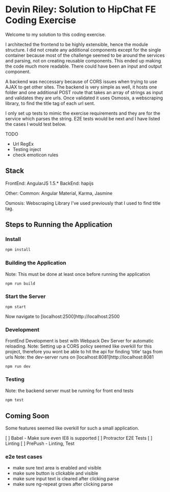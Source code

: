 # Devin Riley: Solution to HipChat FE Coding Exercise

Welcome to my solution to this coding exercise.

I architected the frontend to be highly extensible, hence the module structure. I did not create any additional components except for the single container because most of the challenge seemed to be around the services and parsing, not on creating reusable components. This ended up making the code much more readable. There could have been an input and output component.

A backend was neccessary because of CORS issues when trying to use AJAX to get other sites. The backend is very simple as well, it hosts one folder and one additional POST route that takes an array of strings as input and validates they are urls. Once validated it uses Osmosis, a webscraping library, to find the title tag of each url sent.

I only set up tests to mimic the exercise requirements and they are for the service which parses the string. E2E tests would be next and I have listed the cases I would test below.

TODO
- Url RegEx
- Testing inject
- check emoticon rules

## Stack
FrontEnd: AngularJS 1.5.*
BackEnd: hapijs

Other:
Common: Angular Material, Karma, Jasmine

Osmosis: Webscraping Library I've used previously that I used to find title tag.

## Steps to Running the Application

### Install

```sh
npm install
```

### Building the Application
Note: This must be done at least once before running the application
```
npm run build
```

### Start the Server
```
npm start
```

Now navigate to [localhost:2500]http://localhost:2500

### Development
FrontEnd Development is best with Webpack Dev Server for automatic reloading.
Note: Setting up a CORS policy seemed like overkill for this project, therefore you wont be able to hit the api for finding 'title' tags from urls
Note: the dev-server runs on [localhost:8081]http://localhost:8081
```
npm run dev
```

### Testing
Note: the backend server must be running for front end tests
```sh
npm test
```

## Coming Soon

Some features seemed like overkill for such a small application.

[ ] Babel - Make sure even IE8 is supported
[ ] Protractor E2E Tests
[ ] Linting
[ ] PrePush - Linting, Test

### e2e test cases
- make sure text area is enabled and visible
- make sure button is clickable and visible
- make sure input text is cleared after clicking parse
- make sure ng-repeat grows after clicking parse
